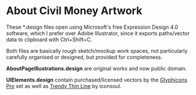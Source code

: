 About Civil Money Artwork
=======================


These *.design files open using Microsoft's free Expression Design 4.0 software, which I prefer over Adobe Illustrator, since it exports paths/vector data to clipboard with Ctrl+Shift+C.

Both files are basically rough sketch/mockup work spaces, not particularly carefully organised or designed, but provided for completeness.

**AboutPageIllustrations.design** are original works and now public domain.

**UIElements.design** contain purchased/licensed vectors by the [Glyphicons Pro](http://glyphicons.com/) set as well as [Trendy Thin Line](https://graphicriver.net/item/1567-trendy-thin-line-icons/7918723) by iconsoul.

